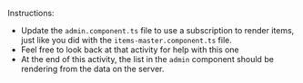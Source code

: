 Instructions:

* Update the `admin.component.ts` file to use a subscription to render items, just like you did with the `items-master.component.ts` file.
* Feel free to look back at that activity for help with this one
* At the end of this activity, the list in the `admin` component should be rendering from the data on the server.